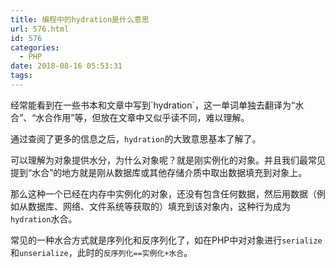```yaml
---
title: 编程中的hydration是什么意思
url: 576.html
id: 576
categories:
  - PHP
date: 2018-08-16 05:53:31
tags:
---
```


<!--markdown-->经常能看到在一些书本和文章中写到`hydration`，这一单词单独去翻译为“水合”、“水合作用”等，但放在文章中又似乎读不同，难以理解。

通过查阅了更多的信息之后，`hydration`的大致意思基本了解了。

可以理解为对象提供水分，为什么对象呢？就是刚实例化的对象。并且我们最常见提到“水合”的地方就是刚从数据库或其他存储介质中取出数据填充到对象上。

那么这种一个已经在内存中实例化的对象，还没有包含任何数据，然后用数据（例如从数据库、网络、文件系统等获取的）填充到该对象内，这种行为成为`hydration`水合。

常见的一种水合方式就是序列化和反序列化了，如在PHP中对对象进行`serialize`和`unserialize`，此时的`反序列化==实例化+水合`。